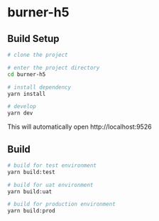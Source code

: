# burner-h5

## Build Setup

```bash
# clone the project

# enter the project directory
cd burner-h5

# install dependency
yarn install

# develop
yarn dev
```

This will automatically open http://localhost:9526

## Build

```bash
# build for test environment
yarn build:test

# build for uat environment
yarn build:uat

# build for production environment
yarn build:prod
```
